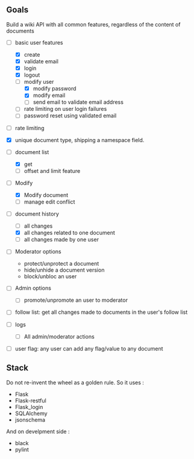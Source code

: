 ## Goals

Build a wiki API with all common features, regardless of the content of documents

* [ ] basic user features
  * [x] create
  * [x] validate email
  * [x] login
  * [x] logout
  * [ ] modify user
    * [x] modify password
    * [x] modify email
    * [ ] send email to validate email address
  * [ ] rate limiting on user login failures
  * [ ] password reset using validated email
* [ ] rate limiting
* [x] unique document type, shipping a namespace field.
* [ ] document list
  * [x] get
  * [ ] offset and limit feature
* [ ] Modify
  * [x] Modify document
  * [ ] manage edit conflict
* [ ] document history
  * [ ] all changes
  * [x] all changes related to one document
  * [ ] all changes made by one user
* [ ] Moderator options
  * protect/unprotect a document
  * hide/unhide a document version
  * block/unbloc an user
* [ ] Admin options
  * [ ] promote/unpromote an user to moderator
* [ ] follow list: get all changes made to documents in the user's follow list
* [ ] logs
  * [ ] All admin/moderator actions
* [ ] user flag: any user can add any flag/value to any document


## Stack

Do not re-invent the wheel as a golden rule. So it uses : 

* Flask
* Flask-restful
* Flask_login
* SQLAlchemy
* jsonschema

And on develpment side :

* black
* pylint
